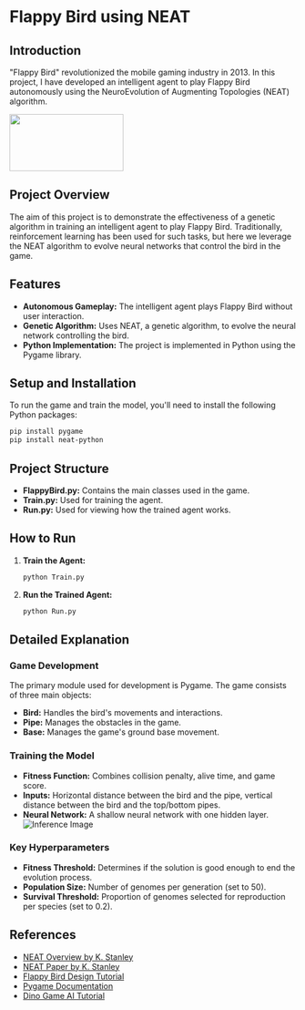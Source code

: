 # Flappy Bird using NEAT

## Introduction

"Flappy Bird" revolutionized the mobile gaming industry in 2013. In this project, I have developed an intelligent agent to play Flappy Bird autonomously using the NeuroEvolution of Augmenting Topologies (NEAT) algorithm. 

<img src="imgs/run.gif" width="200" height="100">

## Project Overview

The aim of this project is to demonstrate the effectiveness of a genetic algorithm in training an intelligent agent to play Flappy Bird. Traditionally, reinforcement learning has been used for such tasks, but here we leverage the NEAT algorithm to evolve neural networks that control the bird in the game.

## Features

- **Autonomous Gameplay:** The intelligent agent plays Flappy Bird without user interaction.
- **Genetic Algorithm:** Uses NEAT, a genetic algorithm, to evolve the neural network controlling the bird.
- **Python Implementation:** The project is implemented in Python using the Pygame library.

## Setup and Installation

To run the game and train the model, you'll need to install the following Python packages:

```bash
pip install pygame
pip install neat-python
```

## Project Structure

- **FlappyBird.py:** Contains the main classes used in the game.
- **Train.py:** Used for training the agent.
- **Run.py:** Used for viewing how the trained agent works.

## How to Run

1. **Train the Agent:**

   ```bash
   python Train.py
   ```

2. **Run the Trained Agent:**

   ```bash
   python Run.py
   ```

## Detailed Explanation

### Game Development

The primary module used for development is Pygame. The game consists of three main objects:

- **Bird:** Handles the bird's movements and interactions.
- **Pipe:** Manages the obstacles in the game.
- **Base:** Manages the game's ground base movement.

### Training the Model

- **Fitness Function:** Combines collision penalty, alive time, and game score.
- **Inputs:** Horizontal distance between the bird and the pipe, vertical distance between the bird and the top/bottom pipes.
- **Neural Network:** A shallow neural network with one hidden layer.
![Inference Image](imgs/training.gif)

### Key Hyperparameters

- **Fitness Threshold:** Determines if the solution is good enough to end the evolution process.
- **Population Size:** Number of genomes per generation (set to 50).
- **Survival Threshold:** Proportion of genomes selected for reproduction per species (set to 0.2).

## References

- [NEAT Overview by K. Stanley](https://www.cs.ucf.edu/~kstanley/neat.html)
- [NEAT Paper by K. Stanley](https://nn.cs.utexas.edu/downloads/papers/stanley.ec02.pdf)
- [Flappy Bird Design Tutorial](https://www.youtube.com/watch?v=jfU92kiVnFI)
- [Pygame Documentation](https://www.pygame.org/wiki/tutorials)
- [Dino Game AI Tutorial](https://github.com/kilian-kier/Dino-Game-AI)
